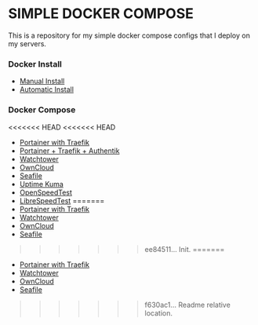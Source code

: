 # SIMPLE DOCKER COMPOSE 

This is a repository for my simple docker compose configs that I deploy on my servers.

### Docker Install
* [Manual Install](Docker.md)
* [Automatic Install](https://docs.docker.com/engine/install/ubuntu/#install-using-the-convenience-script)


### Docker Compose
<<<<<<< HEAD
<<<<<<< HEAD
* [Portainer with Traefik](portainer-traefik/)
* [Portainer + Traefik + Authentik](portainer-traefik-authentik/)
* [Watchtower](watchtower/)
* [OwnCloud](owncloud/)
* [Seafile](seafile/)
* [Uptime Kuma](uptime-kuma/)
* [OpenSpeedTest](openspeedtest/)
* [LibreSpeedTest](librespeedtest/)
=======
* [Portainer with Traefik](portainer-traefik/README.md)
* [Watchtower](watchtower/README.md)
* [OwnCloud](owncloud/README.md)
* [Seafile](seafile/README.md)
>>>>>>> ee84511... Init.
=======
* [Portainer with Traefik](portainer-traefik/)
* [Watchtower](watchtower/)
* [OwnCloud](owncloud/)
* [Seafile](seafile/)
>>>>>>> f630ac1... Readme relative location.
